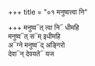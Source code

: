 +++
title = "०१ मनुष्वत्त्वा नि"

+++
मनुष्व᳓त् त्वा नि᳓ धीमहि  
मनुष्व᳓त् स᳓म् इधीमहि  
अ᳓ग्ने मनुष्व᳓द् अङ्गिरो  
देवा᳓न् देवयते᳓ यज